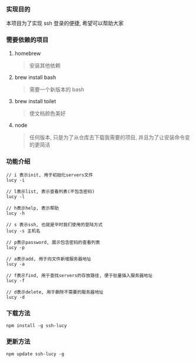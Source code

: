 ### 实现目的

本项目为了实现 ssh 登录的便捷, 希望可以帮助大家

### 需要依赖的项目

1. homebrew
   > 安装其他依赖
2. brew install bash
   > 需要一个新版本的 bash
3. brew install toilet
   > 使文档颜色美好
4. node
   > 任何版本, 只是为了从仓库去下载我需要的项目, 并且为了让安装命令变的更简洁

### 功能介绍

```
// i 表示init, 用于初始化servers文件
lucy -i

// l表示list, 表示查看列表(不包含密码)
lucy -l

// h表示help, 表示帮助
lucy -h

// s 表示ssh, 也就是平时我们使用的登陆方式
lucy -s 主机名

// p表示password, 展示包含密码的查看列表
lucy -p

// a表示add, 用于向文件新增服务器地址
lucy -a

// f表示find, 用于查找servers的存放路径, 便于批量插入服务器地址
lucy -f

// d表示delete, 用于删除不需要的服务器地址
lucy -d

```

### 下载方法

```
npm install -g ssh-lucy
```

### 更新方法

```
npm update ssh-lucy -g
```
